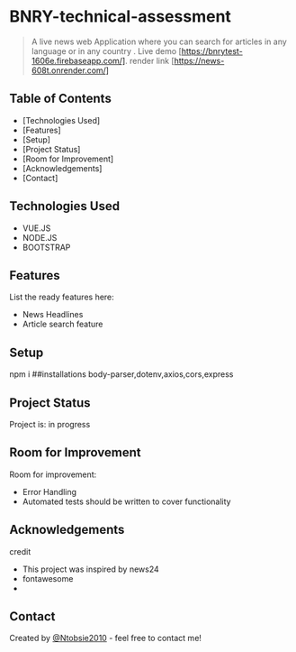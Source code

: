 # BNRY-technical-assessment
> A live news web Application where you can search for articles in any language or in any country  .
> Live demo [https://bnrytest-1606e.firebaseapp.com/].
> render link [https://news-608t.onrender.com/]

## Table of Contents
* [Technologies Used]
* [Features]
* [Setup]
* [Project Status]
* [Room for Improvement]
* [Acknowledgements]
* [Contact]

## Technologies Used
- VUE.JS
- NODE.JS
- BOOTSTRAP

## Features
List the ready features here:
- News Headlines
- Article search feature 

## Setup
npm i 
##installations
body-parser,dotenv,axios,cors,express

## Project Status
Project is: in progress

## Room for Improvement
Room for improvement:
- Error Handling
- Automated tests should be written to cover functionality

## Acknowledgements
credit
- This project was inspired by news24
- fontawesome
- 

## Contact
Created by [@Ntobsie2010](ntobsie2010@gmail.com) - feel free to contact me!


